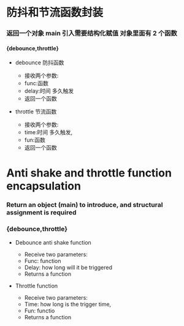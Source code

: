 # 防抖和节流函数封装
### 返回一个对象 main 引入需要结构化赋值 对象里面有 2 个函数
#### {debounce,throttle}

+ debounce 防抖函数
   + 接收两个参数:
   + func:函数
   + delay:时间 多久触发
   + 返回一个函数

+ throttle 节流函数
   + 接收两个参数:
   + time:时间 多久触发,
   + fun:函数
   + 返回一个函数

# Anti shake and throttle function encapsulation

### Return an object (main) to introduce, and structural assignment is required

### {debounce,throttle}
+ Debounce anti shake function
   + Receive two parameters:
   + Func: function
   + Delay: how long will it be triggered
   + Returns a function



+ Throttle function
   + Receive two parameters:
   + Time: how long is the trigger time,
   + Fun: functio
   + Returns a function
